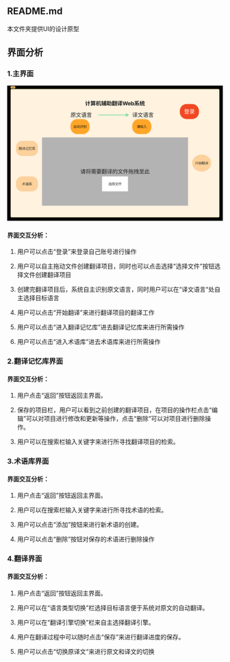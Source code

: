 ## README.md

本文件夹提供UI的设计原型

## 界面分析

### 1.主界面

![主界面](img/主界面.png)

#### 界面交互分析：

1. 用户可以点击“登录”来登录自己账号进行操作

2. 用户可以自主拖动文件创建翻译项目，同时也可以点击选择“选择文件”按钮选择文件创建翻译项目

3. 创建完翻译项目后，系统自主识别原文语言，同时用户可以在“译文语言“处自主选择目标语言

4. 用户可以点击“开始翻译”来进行翻译项目的翻译工作

5. 用户可以点击“进入翻译记忆库”进去翻译记忆库来进行所需操作

6. 用户可以点击“进入术语库”进去术语库来进行所需操作

### 2.翻译记忆库界面

#### 界面交互分析：

1. 用户点击“返回”按钮返回主界面。

2. 保存的项目栏，用户可以看到之前创建的翻译项目，在项目的操作栏点击“编辑”可以对项目进行修改和更新等操作，点击“删除”可以对项目进行删除操作。

3. 用户可以在搜索栏输入关键字来进行所寻找翻译项目的检索。

### 3.术语库界面

#### 界面交互分析：

1. 用户点击“返回”按钮返回主界面。

2. 用户可以在搜索栏输入关键字来进行所寻找术语的检索。

3. 用户可以点击“添加”按钮来进行新术语的创建。

4. 用户可以点击“删除”按钮对保存的术语进行删除操作

### 4.翻译界面

#### 界面交互分析：

1. 用户点击“返回”按钮返回主界面。

2. 用户可以在“语言类型切换”栏选择目标语言便于系统对原文的自动翻译。

3. 用户可以在“翻译引擎切换”栏来自主选择翻译引擎。

4. 用户在翻译过程中可以随时点击“保存”来进行翻译进度的保存。

5. 用户可以点击“切换原译文“来进行原文和译文的切换
